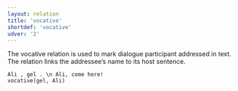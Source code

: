 ```yaml
---
layout: relation
title: 'vocative'
shortdef: 'vocative'
udver: '2'
---
```


The vocative relation is used to mark dialogue participant addressed in text.
The relation links the addressee’s name to its host sentence.

~~~ sdparse
Ali , gel . \n Ali, come here!
vocative(gel, Ali)
~~~
<!-- Interlanguage links updated Út 9. května 2023, 20:04:34 CEST -->
